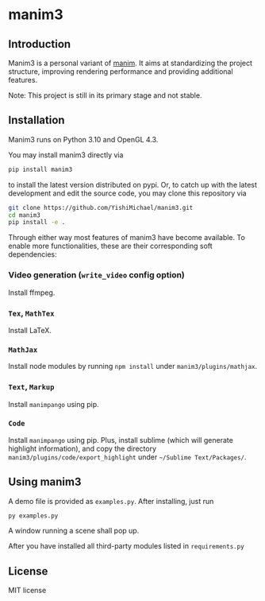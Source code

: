 # manim3


## Introduction
Manim3 is a personal variant of [manim](https://github.com/3b1b/manim). It aims at standardizing the project structure, improving rendering performance and providing additional features.

Note: This project is still in its primary stage and not stable.


## Installation
Manim3 runs on Python 3.10 and OpenGL 4.3.

You may install manim3 directly via
```sh
pip install manim3
```
to install the latest version distributed on pypi. Or, to catch up with the latest development and edit the source code, you may clone this repository via
```sh
git clone https://github.com/YishiMichael/manim3.git
cd manim3
pip install -e .
```
Through either way most features of manim3 have become available. To enable more functionalities, these are their corresponding soft dependencies:

### Video generation (`write_video` config option)
Install ffmpeg.

### `Tex`, `MathTex`
Install LaTeX.

### `MathJax`
Install node modules by running `npm install` under `manim3/plugins/mathjax`.

### `Text`, `Markup`
Install `manimpango` using pip.

### `Code`
Install `manimpango` using pip. Plus, install sublime (which will generate highlight information), and copy the directory `manim3/plugins/code/export_highlight` under `~/Sublime Text/Packages/`.


## Using manim3

A demo file is provided as `examples.py`. After installing, just run
```sh
py examples.py
```
A window running a scene shall pop up.

After you have installed all third-party modules listed in `requirements.py`


## License
MIT license

